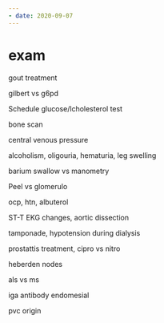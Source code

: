 ```yaml
---
- date: 2020-09-07
---
```


# exam

gout treatment

gilbert vs g6pd

Schedule glucose/lcholesterol test

bone scan

central venous pressure

alcoholism, oligouria, hematuria, leg swelling

barium swallow vs manometry

Peel vs glomerulo

ocp, htn, albuterol

ST-T EKG changes, aortic dissection

tamponade, hypotension during dialysis

prostattis treatment, cipro vs nitro

heberden nodes

als vs ms

iga antibody endomesial

pvc origin
